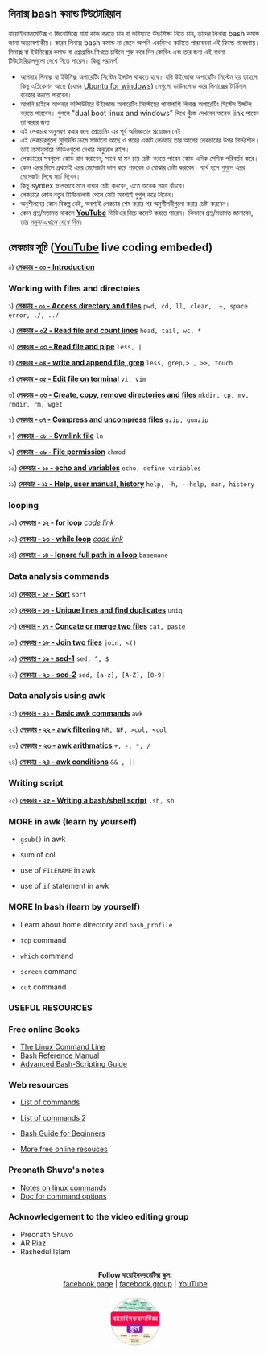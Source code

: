 ## লিনাক্স bash কমান্ড টিউটোরিয়াল

বায়োইনফরমেটিক্স ও জিনোমিক্সে যারা কাজ করতে চান বা ভবিষ্যতে উচ্চশিক্ষা নিতে চান, তাদের লিনাক্স bash কমান্ড জানা অত্যাবশ্যকীয়। কারন লিনাক্স bash কমান্ড না জেনে আপনি একদিনও কাটাতে পারবেননা এই ফিল্ডে গবেষণায়। লিনাক্স বা ইউনিক্সের কমান্ড বা প্রোগ্রামিং শিখতে চাইলে শুরু করে দিন কোডিং এবং তার জন্য এই বাংলা টিউটোরিয়ালগুলো দেখে নিতে পারেন। কিছু পরামর্শ: 

- আপনার লিনাক্স বা ইউনিক্স অপারেটিং সিস্টেম ইন্সটল থাকতে হবে। যদি উইন্ডোজ অপারেটিং সিস্টেম হয় তাহলে কিছু এপ্লিকেশন আছে (যেমন [Ubuntu for windows](https://www.microsoft.com/en-us/p/ubuntu/9nblggh4msv6?activetab=pivot:overviewtab)) সেগুলো ডাউনলোড করে লিনাক্সের টার্মিনাল ব্যবহার করতে পারবেন।
- আপনি চাইলে আপনার কম্পিউটারে উইন্ডোজ অপারেটিং সিস্টেমের পাশাপাশি লিনাক্স অপারেটিং সিস্টেম ইন্সটল করতে পারবেন। গুগলে "dual boot linux and windows" লিখে খুঁজে দেখবেন অনেক link পাবেন তা করার জন্য।  
- এই লেকচার অনুসরণ করার জন্য প্রোগ্রামিং এর পূর্ব অভিজ্ঞতার প্রয়োজন নেই। 
- এই লেকচারগুলো সুনির্দিস্ট ক্রমে সাজানো আছে ও পরের একটি লেকচার তার আগের লেকচারের উপর নির্ভরশীল। তাই ক্রমানুসারে ভিডিওগুলো দেখার অনুরোধ রইল। 
- লেকচারের সবগুলো কোড রান করাবেন, সাথে যা মন চায় চেষ্টা করতে পারেন কোড এদিক সেদিক পরিবর্তন করে। 
- কোন এরর দিলে প্রথমেই এরর মেসেজটা ভাল করে পড়বেন ও বোঝার চেষ্টা করবেন। ব্যর্থ হলে গুগুলে এরর মেসেজটা লিখে সার্চ দিবেন। 
- কিছু syntex ভালভাবে মনে রাখার চেষ্টা করবেন, এতে অনেক সময় বাঁচবে। 
- লেকচারে কোন নতুন টার্মিনোলজি পেলে সেটা অবশ্যই গুগুল করে নিবেন। 
- অনুশীলনের কোন বিকল্প নেই, অবশ্যই লেকচার শেষ করার পর অনুশীলনীগুলো করার চেষ্টা করবেন। 
- কোন প্রশ্ন/মতামত থাকলে [__YouTube__](https://www.youtube.com/channel/UCm-8CdrvGi2SjLEOUSCztIg?view_as=subscriber) ভিডিওর নিচে কমেন্ট করতে পারেন। কিভাবে প্রশ্ন/মতামত জানাবেন, তার [_নমুনা এখানে দেখে নিন_](https://github.com/Rashedul/R-Tutorials/blob/master/files/AskQuestion.md)। 


## লেকচার  সূচি ([__YouTube__](https://www.youtube.com/watch?v=nueX5Q3vqUE&list=PLwFiXZvdEO5L_e9SxzDdKJSUCEc7HjCeZ) live coding embeded)
 

০)  [__লেকচার - ০০ - Introduction__](https://youtu.be/nueX5Q3vqUE)

### Working with files and directoies

১)  [__লেকচার - ০১ - Access directory and files__](https://youtu.be/KaO2s8zwfl4) `pwd, cd, ll, clear,  ~, space error, ./, ../`

২)  [__লেকচার - ০2 - Read file and count lines__](https://youtu.be/Me5YVAKdTD8) `head, tail, wc, *`

৩)  [__লেকচার - ০৩ - Read file and pipe__](https://youtu.be/ldGYl_F45MA) `less, |`

৪)  [__লেকচার - ০৪ - write and append file, grep__](https://youtu.be/258nXK95B_0) `less, grep,> , >>, touch`

৫)  [__লেকচার - ০৫ - Edit file on terminal__](https://youtu.be/as3MyptOk-s) `vi, vim`

৬)  [__লেকচার - ০৬ - Create, copy, remove directories and files__](https://youtu.be/8XRB4ox0uVc) `mkdir, cp, mv, rmdir, rm, wget`

৭)  [__লেকচার - ০৭ - Compress and uncompress files__](https://youtu.be/tlqG3YpK7q4) `gzip, gunzip`

৮)  [__লেকচার - ০৮ - Symlink file__](https://youtu.be/OJMIGE9tcL8) `ln`

৯)  [__লেকচার - ০৯ - File permission__](https://youtu.be/diQ3gGbQlO8) `chmod`

১০)  [__লেকচার - ১০ - echo and variables__](https://youtu.be/4VkDcsUSHWY) `echo, define variables`

১১)  [__লেকচার - ১১ - Help, user manual, history__](https://youtu.be/lzyzm3poaYA) `help, -h, --help, man, history`


### looping

১২)  [__লেকচার - ১২ - for loop__](https://youtu.be/uzQoYWXgf6k) [_code link_](https://github.com/Rashedul/Linux-for-Genomics-Bangla-Tutorial/blob/master/scripts/Lec-12.sh)

১৩)  [__লেকচার - ১৩ - while loop__](https://youtu.be/2M_s3SW_4K8) [_code link_](https://github.com/Rashedul/Linux-for-Genomics-Bangla-Tutorial/blob/master/scripts/Lec-13.sh)

১৪)  [__লেকচার - ১৪ - Ignore full path in a loop__](https://youtu.be/_SFMlK_LIqM) `basemane`


### Data analysis commands

১৫)  [__লেকচার - ১৫ - Sort__](https://youtu.be/pQAUIEjjUpo) `sort`

১৬)  [__লেকচার - ১৬ - Unique lines and find duplicates__](https://youtu.be/VU675Zqf-mo) `uniq`

১৭)  [__লেকচার - ১৭ - Concate or merge two files__](https://youtu.be/CyoIXwTiSXg) `cat, paste`

১৮)  [__লেকচার - ১৮ - Join two files__](https://youtu.be/znKe7FzYB-4) `join, <()`

১৯)  [__লেকচার - ১৯ - sed-1__](https://youtu.be/bMXa_lk75xY) `sed, ^, $`

২০)  [__লেকচার - ২০ - sed-2__](https://youtu.be/ATvuFLQuhvc) `sed, [a-z], [A-Z], [0-9]`


### Data analysis using awk 

২১)  [__লেকচার - ২১ - Basic awk commands__](https://youtu.be/pyz4FL7e65E) `awk`

২২)  [__লেকচার - ২২ - awk filtering__](https://youtu.be/9GARrLbFQsA) `NR, NF, >col, <col`

২৩)  [__লেকচার - ২৩ - awk arithmatics__](https://youtu.be/-GFyp0Ktkms) `+, -, *, /`

২৪)  [__লেকচার - ২৪ - awk conditions__](https://youtu.be/XuwrecKYUno) `&& , ||`


### Writing script 

২৫)  [__লেকচার - ২৫ - Writing a bash/shell script__](https://github.com/Rashedul/Linux-for-Genomics-Bangla-Tutorial/blob/master/scripts/Lec-25.sh) `.sh, sh`


### MORE in awk (learn by yourself)

- `gsub()` in awk

- sum of col

- use of `FILENAME` in awk

- use of `if` statement in awk


### MORE In bash (learn by yourself)

- Learn about home directory and `bash_profile`    

- `top` command

- `which` command

- `screen` command

- `cut` command


### USEFUL RESOURCES


### Free online Books

- [The Linux Command Line](http://linuxcommand.org/tlcl.php)
- [Bash Reference Manual](https://www.gnu.org/software/bash/manual/bash.html#What-is-Bash_003f)
- [Advanced Bash-Scripting Guide](http://tldp.org/LDP/abs/abs-guide.pdf)


### Web resources

- [List of commands](https://courses.cs.washington.edu/courses/cse390a/14au/bash.html)

- [List of commands 2](https://genome.sph.umich.edu/wiki/Basic_Linux_Intro)

- [Bash Guide for Beginners](https://www.tldp.org/LDP/Bash-Beginners-Guide/html/)

- [More free online resouces](https://www.linuxlinks.com/excellent-free-books-learn-bash/)


### Preonath Shuvo's notes

- [Notes on linux commands](https://drive.google.com/file/d/1LcI8w1GZYAaZ3LmiW-v8CxoGV6_1zO3D/view?usp=sharing)
- [Doc for command options](https://docs.google.com/document/d/1EULE-NKdmfc4IldIShfKYWtZWFB6LAAi5Zm0PoKdoDE/edit?ts=5ebeff15)

### Acknowledgement to the video editing group

- Preonath Shuvo
- AR Riaz
- Rashedul Islam

## 

##




<p align="center">
  <b>Follow বায়োইনফরমেটিক্স স্কুল:</b><br>
  <a href="https://www.facebook.com/%E0%A6%AC%E0%A6%BE%E0%A6%AF%E0%A6%BC%E0%A7%8B%E0%A6%87%E0%A6%A8%E0%A6%AB%E0%A6%B0%E0%A6%AE%E0%A7%87%E0%A6%9F%E0%A6%BF%E0%A6%95%E0%A7%8D%E0%A6%B8-%E0%A6%B8%E0%A7%8D%E0%A6%95%E0%A7%81%E0%A6%B2-575599666193690/">facebook page</a> |
  <a href="https://www.facebook.com/groups/390262838074549/">facebook group</a> |
  <a href="https://www.youtube.com/channel/UCm-8CdrvGi2SjLEOUSCztIg?view_as=subscriber">YouTube</a>
  <br><br>
  <img src="./files/logo.png" height="100" width="100">
</p>

